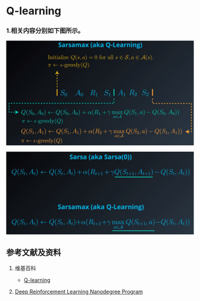 # Q-learning

### 1.相关内容分别如下图所示。

![](/images/体验3种基本的时序差分控制方法/Q-learning/1a1.png)

![](/images/体验3种基本的时序差分控制方法/Q-learning/1a2.png)

## 参考文献及资料

1. 维基百科
	- [Q-learning](https://en.wikipedia.org/wiki/Q-learning) 

2. [Deep Reinforcement Learning Nanodegree Program](https://www.udacity.com/course/deep-reinforcement-learning-nanodegree--nd893)
